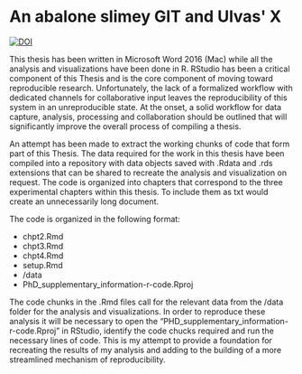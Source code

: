 # An abalone slimey GIT and Ulvas' X
[![DOI](https://zenodo.org/badge/347879379.svg)](https://zenodo.org/badge/latestdoi/347879379)

This thesis has been written in Microsoft Word 2016 (Mac) while all the analysis and visualizations have been done in R. RStudio has been a critical component of this Thesis and is the core component of moving toward reproducible research. Unfortunately, the lack of a formalized workflow with dedicated channels for collaborative input leaves the reproducibility of this system in an unreproducible state. At the onset, a solid workflow for data capture, analysis, processing and collaboration should be outlined that will significantly improve the overall process of compiling a thesis.

An attempt has been made to extract the working chunks of code that form part of this Thesis. The data required for the work in this thesis have been compiled into a repository with data objects saved with .Rdata and .rds extensions that can be shared to recreate the analysis and visualization on request. The code is organized into chapters that correspond to the three experimental chapters within this thesis. To include them as txt would create an unnecessarily long document. 

The code is organized in the following format:
 * chpt2.Rmd
 * chpt3.Rmd
 * chpt4.Rmd
 * setup.Rmd
 * /data
 * PhD_supplementary_information-r-code.Rproj

The code chunks in the .Rmd files call for the relevant data from the /data folder for the analysis and visualizations. In order to reproduce these analysis it will be necessary to open the “PHD_supplementary_information-r-code.Rproj” in RStudio, identify the code chucks required and run the necessary lines of code. This is my attempt to provide a foundation for recreating the results of my analysis and adding to the building of a more streamlined mechanism of reproducibility.
